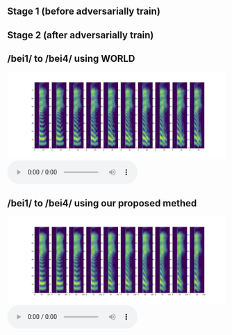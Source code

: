 ## Stage 1 (before adversarially train)


## Stage 2 (after adversarially train)


## /bei1/ to /bei4/ using WORLD
![](source/image/continuum_manual.png)
<audio controls="controls">
<source type="audio/wav" src="source/audio/world1.wav"></source>
</audio>


## /bei1/ to /bei4/ using our proposed methed
![](source/image/continuum_patch.png)
<audio controls="controls">
<source type="audio/wav" src="source/audio/train1.wav"></source>
</audio>
